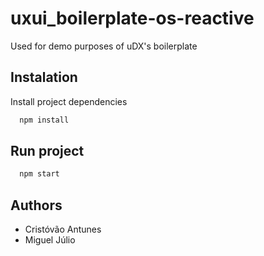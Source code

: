 # uxui_boilerplate-os-reactive

Used for demo purposes of uDX's boilerplate

## Instalation

Install project dependencies

```bash
  npm install
```

## Run project

```bash
  npm start
```

## Authors

- Cristóvão Antunes
- Miguel Júlio
